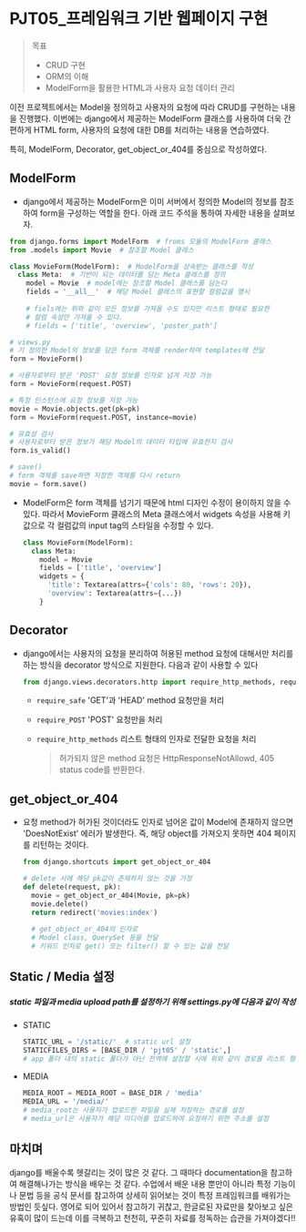 # PJT05_프레임워크 기반 웹페이지 구현

> 목표
>
> - CRUD 구현
> - ORM의 이해
> - ModelForm을 활용한 HTML과 사용자 요청 데이터 관리

이전 프로젝트에서는 Model을 정의하고 사용자의 요청에 따라 CRUD를 구현하는 내용을 진행했다. 이번에는 django에서 제공하는 ModelForm 클래스를 사용하여 더욱 간편하게 HTML form, 사용자의 요청에 대한 DB를 처리하는 내용을 연습하였다.

특히, ModelForm, Decorator, get_object_or_404를 중심으로 작성하였다.

## ModelForm

- django에서 제공하는 ModelForm은 이미 서버에서 정의한 Model의 정보를 참조하여 form을 구성하는 역할을 한다. 아래 코드 주석을 통하여 자세한 내용을 살펴보자.

```python
from django.forms import ModelForm  # froms 모듈의 ModelForm 클래스
from .models import Movie  # 참조할 Model 클래스

class MovieForm(ModelForm):  # ModelForm을 상속받는 클래스를 작성
  class Meta:  # 기반이 되는 데이터를 담는 Meta 클래스를 정의
    model = Movie  # model에는 참조할 Model 클래스를 담는다
    fields = '__all__'  # 해당 Model 클래스의 표현할 컬럼값을 명시
    
    # fiels에는 위와 같이 모든 정보를 가져올 수도 있지만 리스트 형태로 필요한 
    # 컬럼 속성만 가져올 수 있다.
    # fields = ['title', 'overview', 'poster_path']
```

```python
# views.py
# 기 정의한 Model의 정보를 담은 form 객체를 render하여 templates에 전달
form = MovieForm()

# 사용자로부터 받은 'POST' 요청 정보를 인자로 넘겨 저장 가능
form = MovieForm(request.POST)

# 특정 인스턴스에 요청 정보를 저장 가능
movie = Movie.objects.get(pk=pk)
form = MovieForm(request.POST, instance=movie)

# 유효성 검사
# 사용자로부터 받은 정보가 해당 Model의 데이터 타입에 유효한지 검사
form.is_valid()

# save()
# form 객체를 save하면 저장한 객체를 다시 return
movie = form.save()
```



- ModelForm은 form 객체를 넘기기 때문에 html 디자인 수정이 용이하지 않을 수 있다. 따라서 MovieForm 클래스의 Meta 클래스에서 widgets 속성을 사용해 키 값으로 각 컬럼값의 input tag의 스타일을 수정할 수 있다.

  ```python
  class MovieForm(ModelForm):
  	class Meta:
      model = Movie
      fields = ['title', 'overview']
      widgets = {
        'title': Textarea(attrs={'cols': 80, 'rows': 20}),
        'overview': Textarea(attrs={...})
      }
  ```



## Decorator

- django에서는 사용자의 요청을 분리하여 허용된 method 요청에 대해서만 처리를 하는 방식을 decorator 방식으로 지원한다. 다음과 같이 사용할 수 있다

  ```python
  from django.views.decorators.http import require_http_methods, require_POST, require_safe
  ```

  - `require_safe`  'GET'과 'HEAD' method 요청만을 처리

  - `require_POST` 'POST' 요청만을 처리

  - `require_http_methods` 리스트 형태의 인자로 전달한 요청을 처리

    > 허가되지 않은 method 요청은 HttpResponseNotAllowd, 405 status code를 반환한다.



## get_object_or_404

- 요청 method가 허가된 것이더라도 인자로 넘어온 값이 Model에 존재하지 않으면 'DoesNotExist' 에러가 발생한다. 즉, 해당 object를 가져오지 못하면 404 페이지를 리턴하는 것이다.

  ```python
  from django.shortcuts import get_object_or_404
  
  # delete 시에 해당 pk값이 존재하지 않는 것을 가정
  def delete(request, pk):
    movie = get_object_or_404(Movie, pk=pk)
    movie.delete()
   	return redirect('movies:index')
  	
    # get_object_or_404의 인자로
    # Model class, QuerySet 등을 전달
    # 키워드 인자로 get() 또는 filter() 할 수 있는 값을 전달
  ```



## Static / Media 설정

##### static 파일과 media upload path를 설정하기 위해 settings.py에 다음과 같이 작성

- STATIC

  ```python
  STATIC_URL = '/static/'  # static url 설정
  STATICFILES_DIRS = [BASE_DIR / 'pjt05' / 'static',]
  # app 폴더 내의 static 폴더가 아닌 전역에 설정할 시에 위와 같이 경로를 리스트 형식으로 추가하여 django가 static 폴더를 찾을 수 있도록 한다.
  ```

- MEDIA

  ```python
  MEDIA_ROOT = MEDIA_ROOT = BASE_DIR / 'media'
  MEDIA_URL = '/media/'
  # media_root는 사용자가 업로드한 파일을 실제 저장하는 경로를 설정
  # media_url은 사용자가 해당 미디어를 업로드하여 요청하기 위한 주소를 설정
  ```

  

## 마치며

django를 배울수록 헷갈리는 것이 많은 것 같다. 그 때마다 documentation을 참고하여 해결해나가는 방식을 배우는 것 같다. 수업에서 배운 내용 뿐만이 아니라 특정 기능이나 문법 등을 공식 문서를 참고하여 상세히 읽어보는 것이 특정 프레임워크를 배워가는 방법인 듯싶다. 영어로 되어 있어서 참고하기 귀찮고, 한글로된 자료만을 찾아보고 싶은 유혹이 많이 드는데 이를 극복하고 천천히, 꾸준히 자료를 정독하는 습관을 가져야겠다!!
